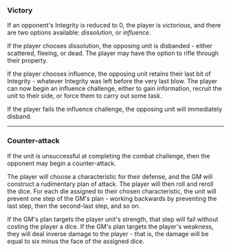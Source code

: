 ### Victory

If an opponent's Integrity is reduced to 0, the player is victorious, and there are two options available: _dissolution_, or _influence_.

If the player chooses dissolution, the opposing unit is disbanded - either scattered, fleeing, or dead.  The player may have the option to rifle through their property.

If the player chooses influence, the opposing unit retains their last bit of Integrity - whatever Integrity was left before the very last blow.  The player can now begin an influence challenge, either to gain information, recruit the unit to their side, or force them to carry out some task.

If the player fails the influence challenge, the opposing unit will immediately disband.

---

### Counter-attack

If the unit is unsuccessful at completing the combat challenge, then the opponent may begin a counter-attack.

The player will choose a characteristic for their defense, and the GM will construct a rudimentary plan of attack.  The player will then roll and reroll the dice.  For each die assigned to their chosen characteristic, the unit will prevent one step of the GM's plan - working backwards by preventing the last step, then the second-last step, and so on.

If the GM's plan targets the player unit's strength, that step will fail without costing the player a dice.  If the GM's plan targets the player's weakness, they will deal inverse damage to the player - that is, the damage will be equal to six minus the face of the assigned dice.